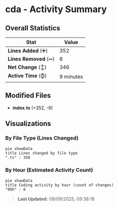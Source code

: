 # cda - Activity Summary 

## Overall Statistics

| Stat                   | Value                                                             |
| ---------------------- | ----------------------------------------------------------------- |
| **Lines Added** (➕)   | 352                                          |
| **Lines Removed** (➖) | 6                                        |
| **Net Change** (↕)    | 346                |
| **Active Time** (⌚)   | 9 minutes |


## Modified Files
- **index.ts** (+352, -6)

## Visualizations

### By File Type (Lines Changed)

```mermaid
pie showData
title Lines changed by file type
".ts" : 358
```

### By Hour (Estimated Activity Count)

```mermaid
pie showData
title Coding activity by hour (count of changes)
"09h" : 6
```


> **Last Updated:** 09/09/2025, 09:38:18